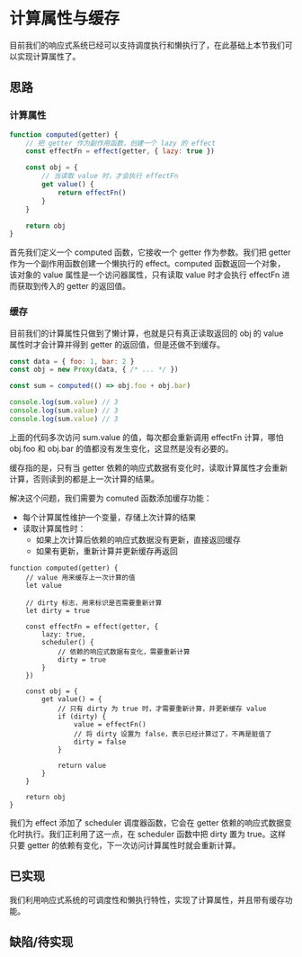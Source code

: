 # 计算属性与缓存
目前我们的响应式系统已经可以支持调度执行和懒执行了，在此基础上本节我们可以实现计算属性了。

## 思路
### 计算属性
```js
function computed(getter) {
    // 把 getter 作为副作用函数，创建一个 lazy 的 effect
    const effectFn = effect(getter, { lazy: true })

    const obj = {
        // 当读取 value 时，才会执行 effectFn
        get value() {
            return effectFn()
        }
    }

    return obj
}
```
首先我们定义一个 computed 函数，它接收一个 getter 作为参数。我们把 getter 作为一个副作用函数创建一个懒执行的 effect。computed 函数返回一个对象，该对象的 value 属性是一个访问器属性，只有读取 value 时才会执行 effectFn 进而获取到传入的 getter 的返回值。

### 缓存
目前我们的计算属性只做到了懒计算，也就是只有真正读取返回的 obj 的 value 属性时才会计算并得到 getter 的返回值，但是还做不到缓存。
```js
const data = { foo: 1, bar: 2 }
const obj = new Proxy(data, { /* ... */ })

const sum = computed(() => obj.foo + obj.bar)

console.log(sum.value) // 3
console.log(sum.value) // 3
console.log(sum.value) // 3
```
上面的代码多次访问 sum.value 的值，每次都会重新调用 effectFn 计算，哪怕 obj.foo 和 obj.bar 的值都没有发生变化，这显然是没有必要的。

缓存指的是，只有当 getter 依赖的响应式数据有变化时，读取计算属性才会重新计算，否则读到的都是上一次计算的结果。  

解决这个问题，我们需要为 comuted 函数添加缓存功能：
* 每个计算属性维护一个变量，存储上次计算的结果
* 读取计算属性时：
  * 如果上次计算后依赖的响应式数据没有更新，直接返回缓存
  * 如果有更新，重新计算并更新缓存再返回

```js{2-3,5-6,10-13,18-25}
function computed(getter) {
    // value 用来缓存上一次计算的值
    let value

    // dirty 标志，用来标识是否需要重新计算
    let dirty = true

    const effectFn = effect(getter, {
        lazy: true,
        scheduler() {
            // 依赖的响应式数据有变化，需要重新计算
            dirty = true
        }
    })

    const obj = {
        get value() = {
            // 只有 dirty 为 true 时，才需要重新计算，并更新缓存 value
            if (dirty) {
                value = effectFn()
                // 将 dirty 设置为 false，表示已经计算过了，不再是脏值了
                dirty = false
            }

            return value
        }
    }

    return obj
}
```
我们为 effect 添加了 scheduler 调度器函数，它会在 getter 依赖的响应式数据变化时执行。我们正利用了这一点，在 scheduler 函数中把 dirty 置为 true。这样只要 getter 的依赖有变化，下一次访问计算属性时就会重新计算。

## 已实现
我们利用响应式系统的可调度性和懒执行特性，实现了计算属性，并且带有缓存功能。

## 缺陷/待实现